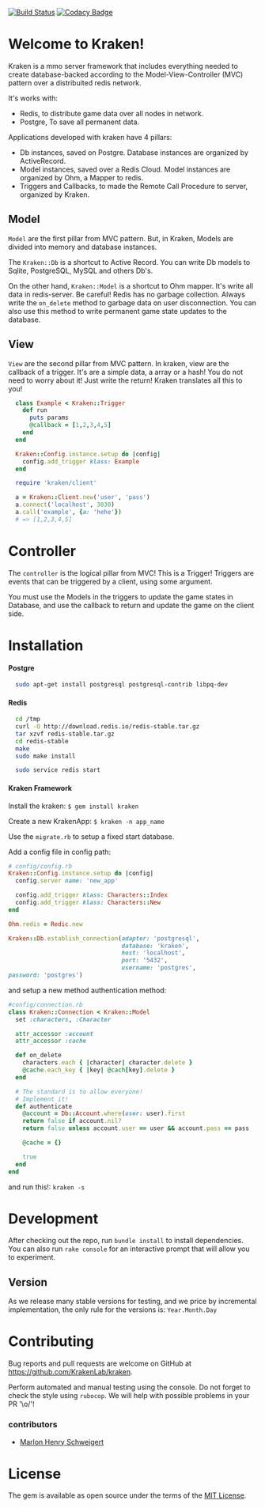 [![Build Status](https://travis-ci.org/KrakenLab/kraken.svg?branch=master)](https://travis-ci.org/KrakenLab/kraken)
[![Codacy Badge](https://api.codacy.com/project/badge/Grade/518f7a2f6a2f43bf9002b75ceff439a6)](https://www.codacy.com/app/Schweigert/kraken?utm_source=github.com&amp;utm_medium=referral&amp;utm_content=KrakenLab/kraken&amp;utm_campaign=Badge_Grade)

# Welcome to Kraken!

Kraken is a mmo server framework that includes everything needed to create database-backed according to the Model-View-Controller (MVC) pattern over a distribuited redis network.

It's works with:
 - Redis, to distribute game data over all nodes in network.
 - Postgre, To save all permanent data.

Applications developed with kraken have 4 pillars:
 - Db instances, saved on Postgre. Database instances are organized by ActiveRecord.
 - Model instances, saved over a Redis Cloud. Model instances are organized by Ohm, a Mapper to redis.
 - Triggers and Callbacks, to made the Remote Call Procedure to server, organized by Kraken.

## Model

  `Model` are the first pillar from MVC pattern. But, in Kraken, Models are divided into memory and database instances.

  The `Kraken::Db` is a shortcut to Active Record. You can write Db models to Sqlite, PostgreSQL, MySQL and others Db's.

  On the other hand, `Kraken::Model` is a shortcut to Ohm mapper. It's write all data in redis-server.
  Be careful! Redis has no garbage collection. Always write the `on_delete` method to garbage data on user disconnection. You can also use this method to write permanent game state updates to the database.

## View

  `View` are the second pillar from MVC pattern. In kraken, view are the callback of a trigger. It's are a simple data, a array or a hash! You do not need to worry about it! Just write the return! Kraken translates all this to you!

  ```ruby
    class Example < Kraken::Trigger
      def run
        puts params
        @callback = [1,2,3,4,5]
      end
    end

    Kraken::Config.instance.setup do |config|
      config.add_trigger klass: Example
    end
  ```

  ```ruby
    require 'kraken/client'

    a = Kraken::Client.new('user', 'pass')
    a.connect('localhost', 3030)
    a.call('example', {a: 'hehe'})
    # => [1,2,3,4,5]
  ```

# Controller

  The `controller` is the logical pillar from MVC! This is a Trigger! Triggers are events that can be triggered by a client, using some argument.

  You must use the Models in the triggers to update the game states in Database, and use the callback to return and update the game on the client side.

# Installation

#### Postgre

```bash
  sudo apt-get install postgresql postgresql-contrib libpq-dev
```

#### Redis

```bash
  cd /tmp
  curl -O http://download.redis.io/redis-stable.tar.gz
  tar xzvf redis-stable.tar.gz
  cd redis-stable
  make
  sudo make install

  sudo service redis start
```

#### Kraken Framework

Install the kraken:
    `$ gem install kraken`

Create a new KrakenApp:
    `$ kraken -n app_name`

Use the `migrate.rb` to setup a fixed start database.

Add a config file in config path:

```ruby
# config/config.rb
Kraken::Config.instance.setup do |config|
  config.server name: 'new_app'

  config.add_trigger klass: Characters::Index
  config.add_trigger klass: Characters::New
end

Ohm.redis = Redic.new

Kraken::Db.establish_connection(adapter: 'postgresql',
                                database: 'kraken',
                                host: 'localhost',
                                port: '5432',
                                username: 'postgres',
password: 'postgres')
```

and setup a new method authentication method:
```ruby
#config/connection.rb
class Kraken::Connection < Kraken::Model
  set :characters, :Character

  attr_accessor :account
  attr_accessor :cache

  def on_delete
    characters.each { |character| character.delete }
    @cache.each_key { |key| @cach[key].delete }
  end

  # The standard is to allow everyone!
  # Implement it!
  def authenticate
    @account = Db::Account.where(user: user).first
    return false if account.nil?
    return false unless account.user == user && account.pass == pass

    @cache = {}

    true
  end
end

```

and run this!: `kraken -s`

# Development

After checking out the repo, run `bundle install` to install dependencies. You can also run `rake console` for an interactive prompt that will allow you to experiment.

## Version

As we release many stable versions for testing, and we price by incremental implementation, the only rule for the versions is: `Year.Month.Day`

# Contributing

Bug reports and pull requests are welcome on GitHub at https://github.com/KrakenLab/kraken.

Perform automated and manual testing using the console. Do not forget to check the style using `rubocop`.
We will help with possible problems in your PR '\\o/'!

### contributors

- [Marlon Henry Schweigert](http://github.com/Schweigert)

# License

The gem is available as open source under the terms of the [MIT License](http://opensource.org/licenses/MIT).
